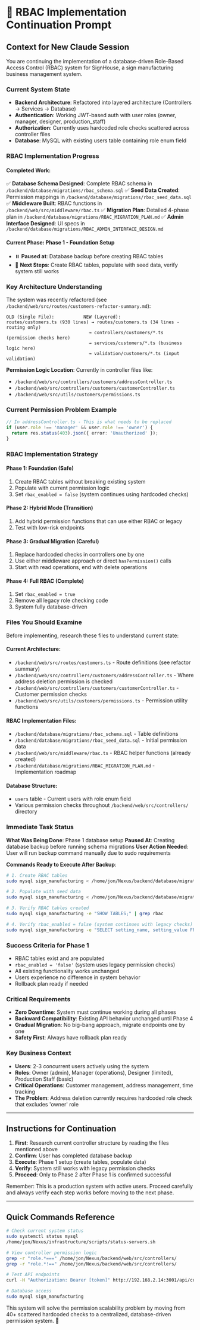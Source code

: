# 🔐 RBAC Implementation Continuation Prompt

## **Context for New Claude Session**

You are continuing the implementation of a database-driven Role-Based Access Control (RBAC) system for SignHouse, a sign manufacturing business management system. 

### **Current System State**
- **Backend Architecture**: Refactored into layered architecture (Controllers → Services → Database)
- **Authentication**: Working JWT-based auth with user roles (owner, manager, designer, production_staff)
- **Authorization**: Currently uses hardcoded role checks scattered across controller files
- **Database**: MySQL with existing users table containing role enum field

### **RBAC Implementation Progress**

#### **Completed Work:**
✅ **Database Schema Designed**: Complete RBAC schema in `/backend/database/migrations/rbac_schema.sql`
✅ **Seed Data Created**: Permission mappings in `/backend/database/migrations/rbac_seed_data.sql`  
✅ **Middleware Built**: RBAC functions in `/backend/web/src/middleware/rbac.ts`
✅ **Migration Plan**: Detailed 4-phase plan in `/backend/database/migrations/RBAC_MIGRATION_PLAN.md`
✅ **Admin Interface Designed**: UI specs in `/backend/database/migrations/RBAC_ADMIN_INTERFACE_DESIGN.md`

#### **Current Phase**: Phase 1 - Foundation Setup
- ⏸️ **Paused at**: Database backup before creating RBAC tables
- 🎯 **Next Steps**: Create RBAC tables, populate with seed data, verify system still works

### **Key Architecture Understanding**

The system was recently refactored (see `/backend/web/src/routes/customers-refactor-summary.md`):

```
OLD (Single File):           NEW (Layered):
routes/customers.ts (930 lines) → routes/customers.ts (34 lines - routing only)
                               → controllers/customers/*.ts (permission checks here)
                               → services/customers/*.ts (business logic here)  
                               → validation/customers/*.ts (input validation)
```

**Permission Logic Location**: Currently in controller files like:
- `/backend/web/src/controllers/customers/addressController.ts`
- `/backend/web/src/controllers/customers/customerController.ts`
- `/backend/web/src/utils/customers/permissions.ts`

### **Current Permission Problem Example**
```typescript
// In addressController.ts - This is what needs to be replaced
if (user.role !== 'manager' && user.role !== 'owner') {
  return res.status(403).json({ error: 'Unauthorized' });
}
```

### **RBAC Implementation Strategy**

#### **Phase 1: Foundation (Safe)**
1. Create RBAC tables without breaking existing system
2. Populate with current permission logic
3. Set `rbac_enabled = false` (system continues using hardcoded checks)

#### **Phase 2: Hybrid Mode (Transition)**
1. Add hybrid permission functions that can use either RBAC or legacy
2. Test with low-risk endpoints

#### **Phase 3: Gradual Migration (Careful)**
1. Replace hardcoded checks in controllers one by one
2. Use either middleware approach or direct `hasPermission()` calls
3. Start with read operations, end with delete operations

#### **Phase 4: Full RBAC (Complete)**
1. Set `rbac_enabled = true` 
2. Remove all legacy role checking code
3. System fully database-driven

### **Files You Should Examine**

Before implementing, research these files to understand current state:

#### **Current Architecture:**
- `/backend/web/src/routes/customers.ts` - Route definitions (see refactor summary)
- `/backend/web/src/controllers/customers/addressController.ts` - Where address deletion permission is checked
- `/backend/web/src/controllers/customers/customerController.ts` - Customer permission checks
- `/backend/web/src/utils/customers/permissions.ts` - Permission utility functions

#### **RBAC Implementation Files:**
- `/backend/database/migrations/rbac_schema.sql` - Table definitions
- `/backend/database/migrations/rbac_seed_data.sql` - Initial permission data
- `/backend/web/src/middleware/rbac.ts` - RBAC helper functions (already created)
- `/backend/database/migrations/RBAC_MIGRATION_PLAN.md` - Implementation roadmap

#### **Database Structure:**
- `users` table - Current users with role enum field
- Various permission checks throughout `/backend/web/src/controllers/` directory

### **Immediate Task Status**

**What Was Being Done**: Phase 1 database setup
**Paused At**: Creating database backup before running schema migrations
**User Action Needed**: User will run backup command manually due to sudo requirements

**Commands Ready to Execute After Backup**:
```bash
# 1. Create RBAC tables
sudo mysql sign_manufacturing < /home/jon/Nexus/backend/database/migrations/rbac_schema.sql

# 2. Populate with seed data  
sudo mysql sign_manufacturing < /home/jon/Nexus/backend/database/migrations/rbac_seed_data.sql

# 3. Verify RBAC tables created
sudo mysql sign_manufacturing -e "SHOW TABLES;" | grep rbac

# 4. Verify rbac_enabled = false (system continues with legacy checks)
sudo mysql sign_manufacturing -e "SELECT setting_name, setting_value FROM rbac_settings WHERE setting_name = 'rbac_enabled';"
```

### **Success Criteria for Phase 1**
- RBAC tables exist and are populated
- `rbac_enabled = 'false'` (system uses legacy permission checks)
- All existing functionality works unchanged
- Users experience no difference in system behavior
- Rollback plan ready if needed

### **Critical Requirements**
- **Zero Downtime**: System must continue working during all phases
- **Backward Compatibility**: Existing API behavior unchanged until Phase 4
- **Gradual Migration**: No big-bang approach, migrate endpoints one by one
- **Safety First**: Always have rollback plan ready

### **Key Business Context**
- **Users**: 2-3 concurrent users actively using the system
- **Roles**: Owner (admin), Manager (operations), Designer (limited), Production Staff (basic)
- **Critical Operations**: Customer management, address management, time tracking
- **The Problem**: Address deletion currently requires hardcoded role check that excludes 'owner' role

---

## **Instructions for Continuation**

1. **First**: Research current controller structure by reading the files mentioned above
2. **Confirm**: User has completed database backup  
3. **Execute**: Phase 1 setup (create tables, populate data)
4. **Verify**: System still works with legacy permission checks
5. **Proceed**: Only to Phase 2 after Phase 1 is confirmed successful

Remember: This is a production system with active users. Proceed carefully and always verify each step works before moving to the next phase.

---

## **Quick Commands Reference**

```bash
# Check current system status
sudo systemctl status mysql
/home/jon/Nexus/infrastructure/scripts/status-servers.sh

# View controller permission logic
grep -r "role.*===" /home/jon/Nexus/backend/web/src/controllers/
grep -r "role.*!==" /home/jon/Nexus/backend/web/src/controllers/

# Test API endpoints
curl -H "Authorization: Bearer [token]" http://192.168.2.14:3001/api/customers/

# Database access
sudo mysql sign_manufacturing
```

This system will solve the permission scalability problem by moving from 40+ scattered hardcoded checks to a centralized, database-driven permission system. 🎯